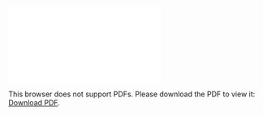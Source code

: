 <object data="christ-in-song/CIS1908pdfs/164.pdf" type="application/pdf" width="100%" height="1024px">
    <embed src="christ-in-song/CIS1908pdfs/164.pdf">
        <p>This browser does not support PDFs. Please download the PDF to view it: <a href="christ-in-song/CIS1908pdfs/164.pdf">Download PDF</a>.</p>
    </embed>
</object>
